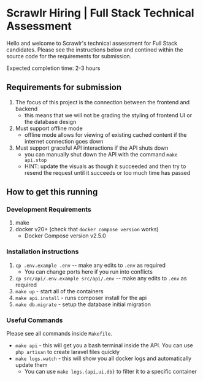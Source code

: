 # Scrawlr Hiring | Full Stack Technical Assessment

Hello and welcome to Scrawlr's technical assessment for Full Stack candidates.
Please see the instructions below and contined within the source code for the requirements for submission.

Expected completion time: 2-3 hours

## Requirements for submission

1. The focus of this project is the connection between the frontend and backend
    - this means that we will not be grading the styling of frontend UI or the database design
2. Must support offline mode
    - offline mode allows for viewing of existing cached content if the internet connection goes down
3. Must support graceful API interactions if the API shuts down
    - you can manually shut down the API with the command `make api.stop`
    - HINT: update the visuals as though it succeeded and then try to resend the request until it succeeds
        or too much time has passed

## How to get this running

### Development Requirements

1. make
2. docker v20+ (check that `docker compose version` works)
    - Docker Compose version v2.5.0

### Installation instructions

1. `cp .env.example .env` -- make any edits to `.env` as required
    - You can change ports here if you run into conflicts
2. `cp src/api/.env.example src/api/.env` -- make any edits to `.env` as required
3. `make up` - start all of the containers
4. `make api.install` - runs composer install for the api
5. `make db.migrate` - setup the database initial migration

### Useful Commands

Please see all commands inside `Makefile`.

- `make api` - this will get you a bash terminal inside the API.
    You can use `php artisan` to create laravel files quickly
- `make logs.watch` - this will show you all docker logs and automatically update them
    - You can use `make logs.{api,ui,db}` to filter it to a specific container

